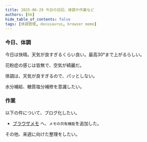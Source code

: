 ```yaml
---
title: 2025-06-29 今日の日記、体調や作業など
authors: [hk]
hide_table_of_contents: false
tags: [体調管理, docusaurus, browser memo]
---
```


### 今日、体調

今日は快晴。天気が良すぎるくらい良い。最高30°まで上がるらしい。

花粉症の感じは皆無で、空気が綺麗だ。

<!-- truncate -->

体調は、天気が良すぎるので、パッとしない。

水分補給、糖質塩分補修を意識したい。


### 作業

以下の件について、ブログ化したい。
- [ブラウザメモ](/browser-memo) へ、`メモの共有機能`を追加した。

その他、来週に向けた整理をしたい。